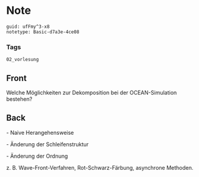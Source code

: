 # Note
```
guid: ufFmy^3-x8
notetype: Basic-d7a3e-4ce08
```

### Tags
```
02_vorlesung
```

## Front
<p>Welche Möglichkeiten zur Dekomposition bei der OCEAN-Simulation
bestehen?

## Back
<p>- Naive Herangehensweise
<p>- Änderung der Schleifenstruktur
<p>- Änderung der Ordnung
<p>z. B. Wave-Front-Verfahren, Rot-Schwarz-Färbung, asynchrone
Methoden.
